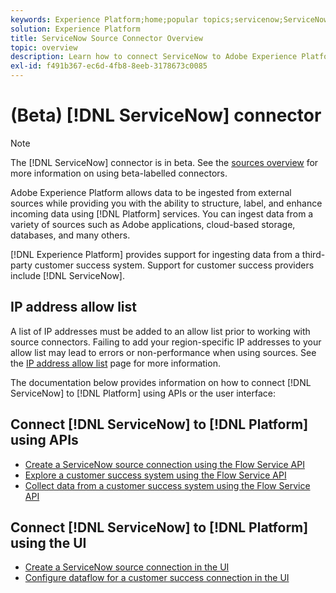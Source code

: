 ```yaml
---
keywords: Experience Platform;home;popular topics;servicenow;ServiceNow
solution: Experience Platform
title: ServiceNow Source Connector Overview
topic: overview
description: Learn how to connect ServiceNow to Adobe Experience Platform using APIs or the user interface.
exl-id: f491b367-ec6d-4fb8-8eeb-3178673c0085
---
```

# (Beta) [!DNL ServiceNow] connector

>[!NOTE]
>
>The [!DNL ServiceNow] connector is in beta. See the [sources overview](../../home.md#terms-and-conditions) for more information on using beta-labelled connectors.

Adobe Experience Platform allows data to be ingested from external sources while providing you with the ability to structure, label, and enhance incoming data using [!DNL Platform] services. You can ingest data from a variety of sources such as Adobe applications, cloud-based storage, databases, and many others.

[!DNL Experience Platform] provides support for ingesting data from a third-party customer success system. Support for customer success providers include [!DNL ServiceNow].

## IP address allow list

A list of IP addresses must be added to an allow list prior to working with source connectors. Failing to add your region-specific IP addresses to your allow list may lead to errors or non-performance when using sources. See the [IP address allow list](../../ip-address-allow-list.md) page for more information.

The documentation below provides information on how to connect [!DNL ServiceNow] to [!DNL Platform] using APIs or the user interface:

## Connect [!DNL ServiceNow] to [!DNL Platform] using APIs

- [Create a ServiceNow source connection using the Flow Service API](../../tutorials/api/create/customer-success/servicenow.md)
- [Explore a customer success system using the Flow Service API](../../tutorials/api/explore/customer-success.md)
- [Collect data from a customer success system using the Flow Service API](../../tutorials/api/collect/customer-success.md)

## Connect [!DNL ServiceNow] to [!DNL Platform] using the UI

- [Create a ServiceNow source connection in the UI](../../tutorials/ui/create/customer-success/servicenow.md)
- [Configure dataflow for a customer success connection in the UI](../../tutorials/ui/dataflow/customer-success.md)
